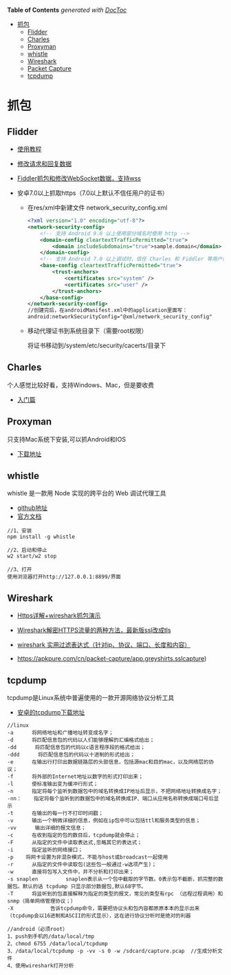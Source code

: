 <!-- START doctoc generated TOC please keep comment here to allow auto update -->
<!-- DON'T EDIT THIS SECTION, INSTEAD RE-RUN doctoc TO UPDATE -->
**Table of Contents**  *generated with [DocToc](https://github.com/thlorenz/doctoc)*

- [抓包](#%E6%8A%93%E5%8C%85)
  - [Flidder](#flidder)
  - [Charles](#charles)
  - [Proxyman](#proxyman)
  - [whistle](#whistle)
  - [Wireshark](#wireshark)
  - [Packet Capture](#packet-capture)
  - [tcpdump](#tcpdump)

<!-- END doctoc generated TOC please keep comment here to allow auto update -->

# 抓包

## Flidder

+ [使用教程](https://www.oschina.net/p/fiddler?hmsr=aladdin1e1)

+ [修改请求和回复数据](https://www.cnblogs.com/kristin/p/8445055.html)

+ [Fiddler抓包和修改WebSocket数据，支持wss](https://blog.csdn.net/weixin_30947043/article/details/97329308)

+ 安卓7.0以上抓取https（7.0以上默认不信任用户的证书）

  - 在res/xml中新建文件 network_security_config.xml
  
    ```xml
    <?xml version="1.0" encoding="utf-8"?>
    <network-security-config>
        <!-- 支持 Android 9.0 以上使用部分域名时使用 http -->
        <domain-config cleartextTrafficPermitted="true">
            <domain includeSubdomains="true">sample.domain</domain>
        </domain-config>
        <!-- 支持 Android 7.0 以上调试时，信任 Charles 和 Fiddler 等用户信任的证书 -->
        <base-config cleartextTrafficPermitted="true">
            <trust-anchors>
                <certificates src="system" />
                <certificates src="user" />
            </trust-anchors>
        </base-config>
    </network-security-config>
    //创建完后，在androidManifest.xml中的application里面写：
    android:networkSecurityConfig="@xml/network_security_config"
    ```
  
  - 移动代理证书到系统目录下（需要root权限）
  
    将证书移动到/system/etc/security/cacerts/目录下

## Charles

个人感觉比较好看，支持Windows、Mac，但是要收费

+ [入门篇](https://www.52pojie.cn/thread-1468565-1-1.html)

## Proxyman
只支持Mac系统下安装,可以抓Android和IOS
+ [下载地址](https://proxyman.io/)

## whistle

whistle 是一款用 Node 实现的跨平台的 Web 调试代理工具

+ [github地址](https://github.com/avwo/whistle)
+ [官方文档](http://wproxy.org/whistle/)

```
//1、安装
npm install -g whistle

//2、启动和停止
w2 start/w2 stop

//3、打开
使用浏览器打开http://127.0.0.1:8899/界面
```

## Wireshark

+ [Https详解+wireshark抓包演示](https://www.jianshu.com/p/a3a25c6627ee)
+ [Wireshark解密HTTPS流量的两种方法，最新版ssl改成tls](https://www.cnblogs.com/yurang/p/11505741.html)
+ [wireshark 实用过滤表达式（针对ip、协议、端口、长度和内容）](https://www.cnblogs.com/softidea/p/10446388.html)

+ https://apkpure.com/cn/packet-capture/app.greyshirts.sslcapture)

## tcpdump

tcpdump是Linux系统中普遍使用的一款开源网络协议分析工具

+ [安卓的tcpdump下载地址](https://www.androidtcpdump.com/android-tcpdump/downloads)

```
//linux
-a 　　　将网络地址和广播地址转变成名字；
-d 　　　将匹配信息包的代码以人们能够理解的汇编格式给出；
-dd 　　　将匹配信息包的代码以c语言程序段的格式给出；
-ddd 　　　将匹配信息包的代码以十进制的形式给出；
-e 　　　在输出行打印出数据链路层的头部信息，包括源mac和目的mac，以及网络层的协议；
-f 　　　将外部的Internet地址以数字的形式打印出来；
-l 　　　使标准输出变为缓冲行形式；
-n 　　　指定将每个监听到数据包中的域名转换成IP地址后显示，不把网络地址转换成名字；
-nn：    指定将每个监听到的数据包中的域名转换成IP、端口从应用名称转换成端口号后显示
-t 　　　在输出的每一行不打印时间戳；
-v 　　　输出一个稍微详细的信息，例如在ip包中可以包括ttl和服务类型的信息；
-vv 　　　输出详细的报文信息；
-c 　　　在收到指定的包的数目后，tcpdump就会停止；
-F 　　　从指定的文件中读取表达式,忽略其它的表达式；
-i 　　　指定监听的网络接口；
-p    将网卡设置为非混杂模式，不能与host或broadcast一起使用
-r 　　　从指定的文件中读取包(这些包一般通过-w选项产生)；
-w 　　　直接将包写入文件中，并不分析和打印出来；
-s snaplen         snaplen表示从一个包中截取的字节数。0表示包不截断，抓完整的数据包。默认的话 tcpdump 只显示部分数据包,默认68字节。
-T 　　　将监听到的包直接解释为指定的类型的报文，常见的类型有rpc （远程过程调用）和snmp（简单网络管理协议；）
-X            告诉tcpdump命令，需要把协议头和包内容都原原本本的显示出来（tcpdump会以16进制和ASCII的形式显示），这在进行协议分析时是绝对的利器

//android（必须root）
1、push到手机的/data/local/tmp
2、chmod 6755 /data/local/tcpdump
3、/data/local/tcpdump -p -vv -s 0 -w /sdcard/capture.pcap  //生成分析文件
4、使用wireshark打开分析
```

